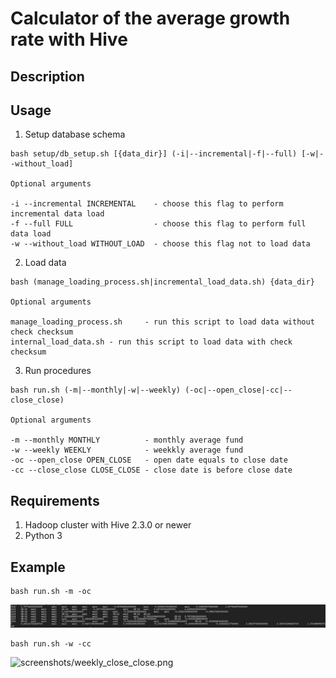 # Calculator of the average growth rate with Hive

## Description

## Usage

1) Setup database schema

```shell
bash setup/db_setup.sh [{data_dir}] (-i|--incremental|-f|--full) [-w|--without_load]

Optional arguments

-i --incremental INCREMENTAL    - choose this flag to perform incremental data load
-f --full FULL                  - choose this flag to perform full data load
-w --without_load WITHOUT_LOAD  - choose this flag not to load data
```

2) Load data

```shell
bash (manage_loading_process.sh|incremental_load_data.sh) {data_dir}

Optional arguments

manage_loading_process.sh     - run this script to load data without check checksum
internal_load_data.sh - run this script to load data with check checksum
```

3) Run procedures

```shell
bash run.sh (-m|--monthly|-w|--weekly) (-oc|--open_close|-cc|--close_close)

Optional arguments

-m --monthly MONTHLY          - monthly average fund
-w --weekly WEEKLY            - weekkly average fund
-oc --open_close OPEN_CLOSE   - open date equals to close date
-cc --close_close CLOSE_CLOSE - close date is before close date
```

## Requirements

1) Hadoop cluster with Hive 2.3.0 or newer
2) Python 3

## Example

```shell
bash run.sh -m -oc
```

![screenshots/monthly_open_close.png](screenshots/monthly_open_close.png)

```shell
bash run.sh -w -cc
```

![screenshots/weekly_close_close.png](screenshots/weekly_close_close.png)
